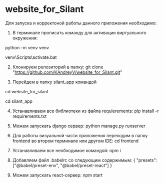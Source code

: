 # website_for_Silant
Для запуска и корректоной работы данного приложения необходимо:
1) В терминале прописать команду для активации виртуального окружения:

python -m venv venv

venv\Scripts\activate.bat

2) Клонируем репозиторий в папку:
git clone "https://github.com/KAndreyV/website_for_Silant.git"

3) Перейдем в папку silant_app командой

cd website_for_silant

cd silant_app

4) Устанавливаем все библиотеки из файла requierements:
pip install -r requirements.txt

5) Можем запускать django сервер:
python manage.py runserver

6) Для работы визуальной части приложения переходим в папку frontend во втором терминале или другом IDE:
cd frontend

7) Устанавливаем все необходимое командой:
npm i

8) Добавляем файл .babelrc со следующим содержимым:
{ "presets": ["@babel/preset-env", "@babel/preset-react"] }

9) Можем запускать react-сервер:
npm start
